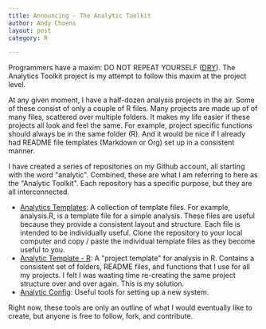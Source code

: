 ```yaml
---
title: Announcing - The Analytic Toolkit
author: Andy Choens
layout: post
category: R

---
```


Programmers have a maxim: DO NOT REPEAT YOURSELF
([DRY](http://en.wikipedia.org/wiki/Don't_repeat_yourself)). The
Analytics Toolkit project is my attempt to follow this maxim at the
project level.

At any given moment, I have a half-dozen analysis
projects in the air. Some of these consist of only a couple of R
files. Many projects are made up of of many files, scattered over
multiple folders. It makes my life easier if these projects all look
and feel the same. For example, project specific functions should
always be in the same folder (R). And it would be nice if I already had
README file templates (Markdown or Org) set up in a consistent manner.

I have created a series of repositories on my Github account, all
starting with the word "analytic". Combined, these are what I am
referring to here as the "Analytic Toolkit". Each repository has a
specific purpose, but they are all interconnected.

- [Analytics Templates](https://github.com/Choens/analytic-templates):
      A collection of template files. For example, analysis.R, is a
      template file for a simple analysis. These files are useful
      because they provide a consistent layout and structure. Each
      file is intended to be individually useful. Clone the repository
      to your local computer and copy / paste the individual template
      files as they become useful to you.
- [Analytic Template - R](https://github.com/Choens/analytic-template-r):
  A "project template" for analysis in R. Contains a consistent set of
  folders, README files, and functions that I use for all my
  projects. I felt I was wasting time re-creating the same project
  structure over and over again. This is my solution. 
- [Analytic Config](https://github.com/Choens/analytic-config): Useful
  tools for setting up a new system.

Right now, these tools are only an outline of what I would eventually
like to create, but anyone is free to follow, fork, and contribute.
